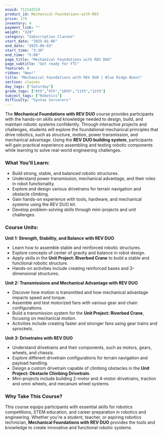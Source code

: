 ```yaml
---
ecwid: 712142519
product_id: Mechanical-Foundations-with-REV
price: 179
inventory: 4
payment_link: ""
weight: "329"
category: "Subscription Classes"
start_date: "2025-01-06"
end_date: "2025-06-03"
start_time: "3:30"
end_time: "5:00"
page_title: "Mechanical Foundations with REV DUO"
page_subtitle: "Get ready for FTC"
featured: 0
ribbon: "New!"
title: "Mechanical Foundations with REV DUO | Blue Ridge Boost"
section: classes
day_tags: ["Saturday"]
grade_tags: ["8th","9th","10th","11th","12th"]
subject_tags: ["Robotics"]
difficulty: "Syntax Sorcerers"
---
```

<p>The <strong>Mechanical Foundations with REV DUO</strong> course provides participants with the hands-on skills and knowledge needed to design, build, and maintain robotic systems confidently. Through interactive projects and challenges, students will explore the foundational mechanical principles that drive robotics, such as structure, motion, power transmission, and mechanical advantage. Using the <strong>REV DUO building system</strong>, participants will gain practical experience assembling and testing robotic components while learning to solve real-world engineering challenges.</p> <h3><strong>What You’ll Learn:</strong></h3> <ul> <li>Build strong, stable, and balanced robotic structures.</li> <li>Understand power transmission, mechanical advantage, and their roles in robot functionality.</li> <li>Explore and design various drivetrains for terrain navigation and obstacle climbing.</li> <li>Gain hands-on experience with tools, hardware, and mechanical systems using the REV DUO kit.</li> <li>Develop problem-solving skills through mini-projects and unit challenges.</li> </ul> <h3><strong>Course Units:</strong></h3> <p><strong>Unit 1: Strength, Stability, and Balance with REV DUO</strong></p> <ul> <li>Learn how to assemble stable and reinforced robotic structures.</li> <li>Explore concepts of center of gravity and balance in robot design.</li> <li>Apply skills in the <strong>Unit Project: Riverbed Crane</strong> to build a stable and functional robotic structure.</li> <li>Hands-on activities include creating reinforced bases and 3-dimensional structures.</li> </ul> <p><strong>Unit 2: Transmissions and Mechanical Advantage with REV DUO</strong></p> <ul> <li>Discover how motion is transmitted and how mechanical advantage impacts speed and torque.</li> <li>Assemble and test motorized fans with various gear and chain configurations.</li> <li>Build a transmission system for the <strong>Unit Project: Riverbed Crane</strong>, focusing on mechanical motion.</li> <li>Activities include creating faster and stronger fans using gear trains and sprockets.</li> </ul> <p><strong>Unit 3: Drivetrains with REV DUO</strong></p> <ul> <li>Understand drivetrains and their components, such as motors, gears, wheels, and chassis.</li> <li>Explore different drivetrain configurations for terrain navigation and payload handling.</li> <li>Design a custom drivetrain capable of climbing obstacles in the <strong>Unit Project: Obstacle Climbing Drivetrain</strong>.</li> <li>Mini-projects include building 2-motor and 4-motor drivetrains, traction and omni wheels, and mecanum wheel systems.</li> </ul> <h3><strong>Why Take This Course?</strong></h3> <p>This course equips participants with essential skills for robotics competitions, STEM education, and career preparation in robotics and engineering. Whether you're a student, teacher, or aspiring robotics technician, <strong>Mechanical Foundations with REV DUO</strong> provides the tools and knowledge to create innovative and functional robotic systems.</p>

